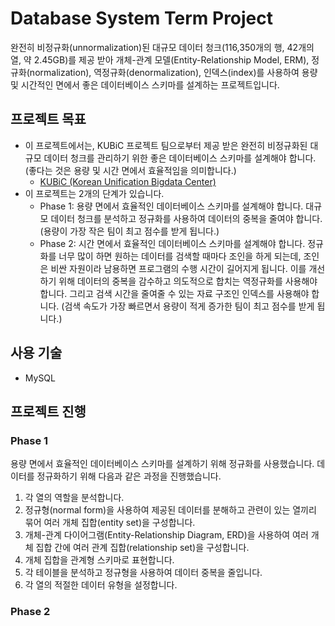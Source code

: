 # Database System Term Project
완전히 비정규화(unnormalization)된 대규모 데이터 청크(116,350개의 행, 42개의 열, 약 2.45GB)를 제공 받아 개체-관계 모델(Entity-Relationship Model, ERM), 정규화(normalization), 역정규화(denormalization), 인덱스(index)를 사용하여 용량 및 시간적인 면에서 좋은 데이터베이스 스키마를 설계하는 프로젝트입니다.

## 프로젝트 목표
- 이 프로젝트에서는, KUBiC 프로젝트 팀으로부터 제공 받은 완전히 비정규화된 대규모 데이터 청크를 관리하기 위한 좋은 데이터베이스 스키마를 설계해야 합니다. (좋다는 것은 용량 및 시간 면에서 효율적임을 의미합니다.)
  - <a href="https://kubic.handong.edu/" target="_blank">KUBiC (Korean Unification Bigdata Center)</a>
- 이 프로젝트는 2개의 단계가 있습니다.
  - Phase 1: 용량 면에서 효율적인 데이터베이스 스키마를 설계해야 합니다. 대규모 데이터 청크를 분석하고 정규화를 사용하여 데이터의 중복을 줄여야 합니다. (용량이 가장 작은 팀이 최고 점수를 받게 됩니다.)
  - Phase 2: 시간 면에서 효율적인 데이터베이스 스키마를 설계해야 합니다. 정규화를 너무 많이 하면 원하는 데이터를 검색할 때마다 조인을 하게 되는데, 조인은 비싼 자원이라 남용하면 프로그램의 수행 시간이 길어지게 됩니다. 이를 개선하기 위해 데이터의 중복을 감수하고 의도적으로 합치는 역정규화를 사용해야 합니다. 그리고 검색 시간을 줄여줄 수 있는 자료 구조인 인덱스를 사용해야 합니다. (검색 속도가 가장 빠르면서 용량이 적게 증가한 팀이 최고 점수를 받게 됩니다.)

## 사용 기술
- MySQL

## 프로젝트 진행
### Phase 1
용량 면에서 효율적인 데이터베이스 스키마를 설계하기 위해 정규화를 사용했습니다. 데이터를 정규화하기 위해 다음과 같은 과정을 진행했습니다.

1. 각 열의 역할을 분석합니다.
2. 정규형(normal form)을 사용하여 제공된 데이터를 분해하고 관련이 있는 열끼리 묶어 여러 개체 집합(entity set)을 구성합니다.
3. 개체-관계 다이어그램(Entity-Relationship Diagram, ERD)을 사용하여 여러 개체 집합 간에 여러 관계 집합(relationship set)을 구성합니다.
4. 개체 집합을 관계형 스키마로 표현합니다.
5. 각 테이블을 분석하고 정규형을 사용하여 데이터 중복을 줄입니다.
6. 각 열의 적절한 데이터 유형을 설정합니다.

### Phase 2
